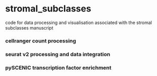 # stromal_subclasses
code for data processing and visualisation associated with the stromal subclasses manuscript 

### cellranger count processing

### seurat v2 processing and data integration

### pySCENIC transcription factor enrichment


